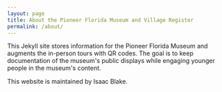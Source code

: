```yaml
---
layout: page
title: About the Pioneer Florida Museum and Village Register
permalink: /about/
---
```


This Jekyll site stores information for the Pioneer Florida Museum and augments the in-person tours with QR codes. The goal is to keep documentation of the museum's public displays while engaging younger people in the museum's content.

This website is maintained by Isaac Blake.
